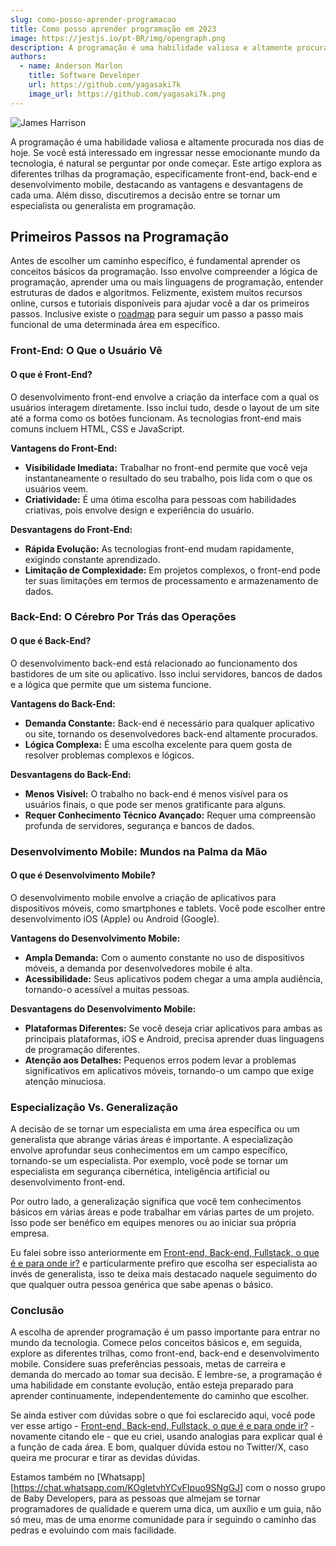 ```yaml
---
slug: como-posso-aprender-programacao
title: Como posso aprender programação em 2023
image: https://jestjs.io/pt-BR/img/opengraph.png
description: A programação é uma habilidade valiosa e altamente procurada nos dias de hoje. Se você está interessado em ingressar nesse emocionante mundo da tecnologia, é natural se perguntar por onde começar. Este artigo explora as diferentes trilhas da programação ...
authors:
  - name: Anderson Marlon
    title: Software Developer
    url: https://github.com/yagasaki7k
    image_url: https://github.com/yagasaki7k.png
---
```

![James Harrison](https://images.unsplash.com/photo-1587620962725-abab7fe55159?q=80&w=1931&auto=format&fit=crop&ixlib=rb-4.0.3&ixid=M3wxMjA3fDB8MHxwaG90by1wYWdlfHx8fGVufDB8fHx8fA%3D%3D)

A programação é uma habilidade valiosa e altamente procurada nos dias de hoje. Se você está interessado em ingressar nesse emocionante mundo da tecnologia, é natural se perguntar por onde começar. Este artigo explora as diferentes trilhas da programação, especificamente front-end, back-end e desenvolvimento mobile, destacando as vantagens e desvantagens de cada uma. Além disso, discutiremos a decisão entre se tornar um especialista ou generalista em programação.

## Primeiros Passos na Programação
Antes de escolher um caminho específico, é fundamental aprender os conceitos básicos da programação. Isso envolve compreender a lógica de programação, aprender uma ou mais linguagens de programação, entender estruturas de dados e algoritmos. Felizmente, existem muitos recursos online, cursos e tutoriais disponíveis para ajudar você a dar os primeiros passos. Inclusive existe o [roadmap](https://roadmap.sh/) para seguir um passo a passo mais funcional de uma determinada área em específico.

### Front-End: O Que o Usuário Vê
#### O que é Front-End?
O desenvolvimento front-end envolve a criação da interface com a qual os usuários interagem diretamente. Isso inclui tudo, desde o layout de um site até a forma como os botões funcionam. As tecnologias front-end mais comuns incluem HTML, CSS e JavaScript.

**Vantagens do Front-End:**
- **Visibilidade Imediata:** Trabalhar no front-end permite que você veja instantaneamente o resultado do seu trabalho, pois lida com o que os usuários veem.
- **Criatividade:** É uma ótima escolha para pessoas com habilidades criativas, pois envolve design e experiência do usuário.

**Desvantagens do Front-End:**
- **Rápida Evolução:** As tecnologias front-end mudam rapidamente, exigindo constante aprendizado.
- **Limitação de Complexidade:** Em projetos complexos, o front-end pode ter suas limitações em termos de processamento e armazenamento de dados.

### Back-End: O Cérebro Por Trás das Operações
#### O que é Back-End?
O desenvolvimento back-end está relacionado ao funcionamento dos bastidores de um site ou aplicativo. Isso inclui servidores, bancos de dados e a lógica que permite que um sistema funcione.

**Vantagens do Back-End:**
- **Demanda Constante:** Back-end é necessário para qualquer aplicativo ou site, tornando os desenvolvedores back-end altamente procurados.
- **Lógica Complexa:** É uma escolha excelente para quem gosta de resolver problemas complexos e lógicos.

**Desvantagens do Back-End:**
- **Menos Visível:** O trabalho no back-end é menos visível para os usuários finais, o que pode ser menos gratificante para alguns.
- **Requer Conhecimento Técnico Avançado:** Requer uma compreensão profunda de servidores, segurança e bancos de dados.

### Desenvolvimento Mobile: Mundos na Palma da Mão
#### O que é Desenvolvimento Mobile?
O desenvolvimento mobile envolve a criação de aplicativos para dispositivos móveis, como smartphones e tablets. Você pode escolher entre desenvolvimento iOS (Apple) ou Android (Google).

**Vantagens do Desenvolvimento Mobile:**
- **Ampla Demanda:** Com o aumento constante no uso de dispositivos móveis, a demanda por desenvolvedores mobile é alta.
- **Acessibilidade:** Seus aplicativos podem chegar a uma ampla audiência, tornando-o acessível a muitas pessoas.

**Desvantagens do Desenvolvimento Mobile:**
- **Plataformas Diferentes:** Se você deseja criar aplicativos para ambas as principais plataformas, iOS e Android, precisa aprender duas linguagens de programação diferentes.
- **Atenção aos Detalhes:** Pequenos erros podem levar a problemas significativos em aplicativos móveis, tornando-o um campo que exige atenção minuciosa.

### Especialização Vs. Generalização
A decisão de se tornar um especialista em uma área específica ou um generalista que abrange várias áreas é importante. A especialização envolve aprofundar seus conhecimentos em um campo específico, tornando-se um especialista. Por exemplo, você pode se tornar um especialista em segurança cibernética, inteligência artificial ou desenvolvimento front-end.

Por outro lado, a generalização significa que você tem conhecimentos básicos em várias áreas e pode trabalhar em várias partes de um projeto. Isso pode ser benéfico em equipes menores ou ao iniciar sua própria empresa.

Eu falei sobre isso anteriormente em [Front-end, Back-end, Fullstack, o que é e para onde ir?](https://yagasaki.dev/blog/front-end-back-end-fullstack-o-que-e-e-para-onde-ir) e particularmente prefiro que escolha ser especialista ao invés de generalista, isso te deixa mais destacado naquele seguimento do que qualquer outra pessoa genérica que sabe apenas o básico.

### Conclusão
A escolha de aprender programação é um passo importante para entrar no mundo da tecnologia. Comece pelos conceitos básicos e, em seguida, explore as diferentes trilhas, como front-end, back-end e desenvolvimento mobile. Considere suas preferências pessoais, metas de carreira e demanda do mercado ao tomar sua decisão. E lembre-se, a programação é uma habilidade em constante evolução, então esteja preparado para aprender continuamente, independentemente do caminho que escolher.

Se ainda estiver com dúvidas sobre o que foi esclarecido aqui, você pode ver esse artigo - [Front-end, Back-end, Fullstack, o que é e para onde ir?](https://yagasaki.dev/blog/front-end-back-end-fullstack-o-que-e-e-para-onde-ir) - novamente citando ele - que eu criei, usando analogias para explicar qual é a função de cada área. E bom, qualquer dúvida estou no Twitter/X, caso queira me procurar e tirar as devidas dúvidas.

Estamos também no [Whatsapp][https://chat.whatsapp.com/KOgletvhYCvFIpuo9SNgGJ] com o nosso grupo de Baby Developers, para as pessoas que almejam se tornar programadores de qualidade e querem uma dica, um auxílio e um guia, não só meu, mas de uma enorme comunidade para ir seguindo o caminho das pedras e evoluindo com mais facilidade.